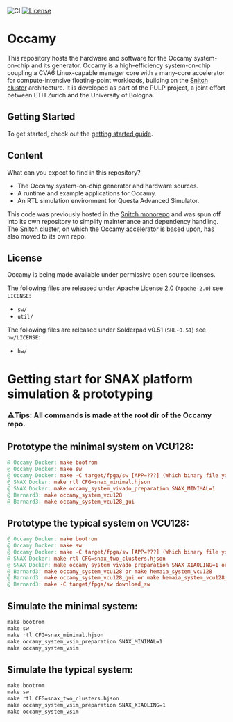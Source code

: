 ![CI](https://github.com/pulp-platform/occamy/actions/workflows/ci.yml/badge.svg)
[![License](https://img.shields.io/badge/License-Apache%202.0-blue.svg)](https://opensource.org/licenses/Apache-2.0)

# Occamy

This repository hosts the hardware and software for the Occamy system-on-chip and its generator. Occamy is a high-efficiency system-on-chip coupling a CVA6 Linux-capable manager core with a many-core accelerator for compute-intensive floating-point workloads, building on the [Snitch cluster](https://github.com/pulp-platform/occamy) architecture. It is developed as part of the PULP project, a joint effort between ETH Zurich and the University of Bologna.

## Getting Started

To get started, check out the [getting started guide](https://pulp-platform.github.io/occamy/ug/getting_started.html).

## Content

What can you expect to find in this repository?

- The Occamy system-on-chip generator and hardware sources.
- A runtime and example applications for Occamy.
- An RTL simulation environment for Questa Advanced Simulator.

This code was previously hosted in the [Snitch monorepo](https://github.com/pulp-platform/snitch) and was spun off into its own repository to simplify maintenance and dependency handling. The [Snitch cluster](https://github.com/pulp-platform/occamy), on which the Occamy accelerator is based upon, has also moved to its own repo.

## License

Occamy is being made available under permissive open source licenses.

The following files are released under Apache License 2.0 (`Apache-2.0`) see `LICENSE`:

- `sw/`
- `util/`

The following files are released under Solderpad v0.51 (`SHL-0.51`) see `hw/LICENSE`:

- `hw/`

# Getting start for SNAX platform simulation & prototyping

### **⚠️Tips**: All commands is made at the root dir of the Occamy repo. 

## Prototype the minimal system on VCU128: 
```makefile
@ Occamy Docker: make bootrom
@ Occamy Docker: make sw
@ Occamy Docker: make -C target/fpga/sw [APP=???] (Which binary file you want to use)
@ SNAX Docker: make rtl CFG=snax_minimal.hjson
@ SNAX Docker: make occamy_system_vivado_preparation SNAX_MINIMAL=1
@ Barnard3: make occamy_system_vcu128
@ Barnard3: make occamy_system_vcu128_gui
```

## Prototype the typical system on VCU128: 
```makefile
@ Occamy Docker: make bootrom
@ Occamy Docker: make sw
@ Occamy Docker: make -C target/fpga/sw [APP=???] (Which binary file you want to use)
@ SNAX Docker: make rtl CFG=snax_two_clusters.hjson
@ SNAX Docker: make occamy_system_vivado_preparation SNAX_XIAOLING=1 or make hemaia_system_vivado_preparation SNAX_XIAOLING=1
@ Barnard3: make occamy_system_vcu128 or make hemaia_system_vcu128
@ Barnard3: make occamy_system_vcu128_gui or make hemaia_system_vcu128_gui
@ Barnard3: make -C target/fpga/sw download_sw
```


## Simulate the minimal system: 
```makefile
make bootrom
make sw
make rtl CFG=snax_minimal.hjson
make occamy_system_vsim_preparation SNAX_MINIMAL=1
make occamy_system_vsim
```

## Simulate the typical system: 

```makefile
make bootrom
make sw
make rtl CFG=snax_two_clusters.hjson
make occamy_system_vsim_preparation SNAX_XIAOLING=1
make occamy_system_vsim
```